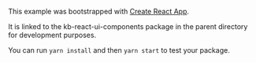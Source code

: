 This example was bootstrapped with [Create React App](https://github.com/facebook/create-react-app).

It is linked to the kb-react-ui-components package in the parent directory for development purposes.

You can run `yarn install` and then `yarn start` to test your package.
